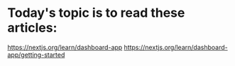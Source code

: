 # Today's topic is to read these articles:

https://nextjs.org/learn/dashboard-app
https://nextjs.org/learn/dashboard-app/getting-started
